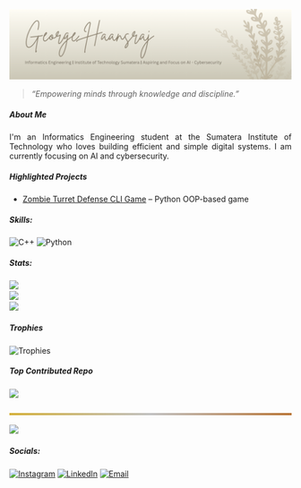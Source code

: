 ![George Haansraj](img/github_header_image.png)

> *“Empowering minds through knowledge and discipline.”*

##### About Me
<p align="justify">
I'm an Informatics Engineering student at the Sumatera Institute of Technology who loves building efficient and simple digital systems. I am currently focusing on AI and cybersecurity.
</p>

##### Highlighted Projects
- [Zombie Turret Defense CLI Game](https://github.com/GeorgeHaansraj/zombie_turret_defense.git) – Python OOP-based game

##### Skills:
![C++](https://img.shields.io/badge/c++-%2300599C.svg?style=flat&logo=c%2B%2B&logoColor=white) ![Python](https://img.shields.io/badge/python-3670A0?style=flat&logo=python&logoColor=ffdd54)

##### Stats:
![](https://github-readme-stats.vercel.app/api?username=GeorgeHaansraj&theme=transparent&hide_border=false&title_color=8d8371&text_color=8d8371&icon_color=8d8371&include_all_commits=false&count_private=false)<br/>
![](https://streak-stats.demolab.com?user=GeorgeHaansraj&theme=transparent&hide_border=false&ring=8d8371&fire=8d8371&currStreakLabel=8d8371&sideNums=8d8371&sideLabels=8d8371&dates=8d8371)<br/>
![](https://github-readme-stats.vercel.app/api/top-langs/?username=GeorgeHaansraj&theme=transparent&hide_border=false&title_color=8d8371&text_color=8d8371&layout=compact)

##### Trophies
![Trophies](https://github-profile-trophy.vercel.app/?username=GeorgeHaansraj&theme=flat&no-frame=true&no-bg=true&margin-w=4&title_color=FFD700)

##### Top Contributed Repo
![](https://github-contributor-stats.vercel.app/api?username=GeorgeHaansraj&limit=5&theme=transparent&combine_all_yearly_contributions=true&title_color=8d8371&text_color=8d8371&icon_color=8d8371)

<svg width="100%" height="4">
  <defs>
    <linearGradient id="metalGradient" x1="0%" y1="0%" x2="100%" y2="0%">
      <stop offset="0%" stop-color="#d4af37" /> <!-- Gold -->
      <stop offset="50%" stop-color="#c0c0c0" /> <!-- Silver -->
      <stop offset="100%" stop-color="#b87333" /> <!-- Copper -->
    </linearGradient>
  </defs>
  <rect width="100%" height="4" fill="url(#metalGradient)" />
</svg>

[![](https://visitcount.itsvg.in/api?id=GeorgeHaansraj&icon=5&color=12)](https://visitcount.itsvg.in)

##### Socials:
[![Instagram](https://img.shields.io/badge/Instagram-%23E4405F.svg?logo=Instagram&logoColor=white)](https://instagram.com/georgehaansraj) [![LinkedIn](https://img.shields.io/badge/LinkedIn-%230077B5.svg?logo=linkedin&logoColor=white)](https://linkedin.com/in/georgehaansraj) [![Email](https://img.shields.io/badge/Email-D14836?logo=gmail&logoColor=white)](mailto:georgehaansraj@gmail.com)